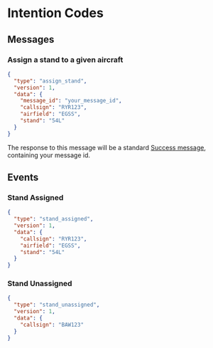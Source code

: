 # Intention Codes

## Messages

### Assign a stand to a given aircraft

```JSON
{
  "type": "assign_stand",
  "version": 1,
  "data": {
    "message_id": "your_message_id",
    "callsign": "RYR123",
    "airfield": "EGSS",
    "stand": "54L"
  }
}
```

The response to this message will be a standard [Success message](../Responses/StandardResponses.md#success), containing your message id.

## Events

### Stand Assigned

```JSON
{
  "type": "stand_assigned",
  "version": 1,
  "data": {
    "callsign": "RYR123",
    "airfield": "EGSS",
    "stand": "54L"
  }
}
```

### Stand Unassigned

```JSON
{
  "type": "stand_unassigned",
  "version": 1,
  "data": {
    "callsign": "BAW123"
  }
}
```
